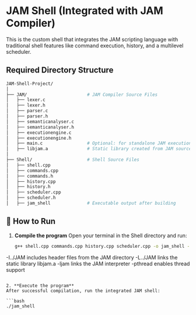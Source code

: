 # JAM Shell (Integrated with JAM Compiler)
This is the custom shell that integrates the JAM scripting language with traditional shell features like command execution, history, and a multilevel scheduler.

## Required Directory Structure
   
   ```bash
   JAM-Shell-Project/
│
├── JAM/                       # JAM Compiler Source Files
│   ├── lexer.c
│   ├── lexer.h
│   ├── parser.c
│   ├── parser.h
│   ├── semanticanalyser.c
│   ├── semanticanalyser.h
│   ├── executionengine.c
│   ├── executionengine.h
│   ├── main.c                 # Optional: for standalone JAM execution
│   ├── libjam.a               # Static library created from JAM source
│
├── Shell/                     # Shell Source Files
│   ├── shell.cpp
│   ├── commands.cpp
│   ├── commands.h
│   ├── history.cpp
│   ├── history.h
│   ├── scheduler.cpp
│   ├── scheduler.h
│   ├── jam_shell              # Executable output after building
   ```
## 🚀 How to Run
1. **Compile the program** 
   Open your terminal in the Shell directory and run:
   
   ```bash
   g++ shell.cpp commands.cpp history.cpp scheduler.cpp -o jam_shell -I../JAM -I. -L../JAM -ljam -pthread
   
  -I../JAM includes header files from the JAM directory
  -L../JAM links the static library libjam.a
  -ljam links the JAM interpreter
  -pthread enables thread support
   ```

2. **Execute the program**
   After successful compilation, run the integrated JAM shell:
  
   ```bash
   ./jam_shell
   ```